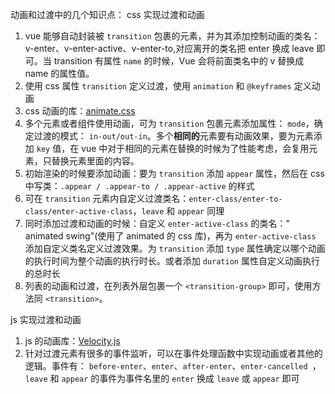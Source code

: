 动画和过渡中的几个知识点：
css 实现过渡和动画
1. vue 能够自动封装被 `transition` 包裹的元素，并为其添加控制动画的类名：v-enter、v-enter-active、v-enter-to,对应离开的类名把 enter 换成 leave 即可。当 transition 有属性 `name` 的时候，Vue 会将前面类名中的 v 替换成 name 的属性值。
2. 使用 css 属性 `transition` 定义过渡，使用 `animation` 和 `@keyframes` 定义动画
3. css 动画的库：[animate.css](https://github.com/daneden/animate.css)
4. 多个元素或者组件使用动画，可为 `transition` 包裹元素添加属性： `mode`，确定过渡的模式： `in-out/out-in`。多个**相同的**元素要有动画效果，要为元素添加 `key` 值，在 vue 中对于相同的元素在替换的时候为了性能考虑，会复用元素，只替换元素里面的内容。
5. 初始渲染的时候要添加动画：要为 `transition` 添加 `appear` 属性，然后在 css 中写类：`.appear / .appear-to / .appear-active` 的样式
6. 可在 `transition` 元素内自定义过渡类名：`enter-class/enter-to-class/enter-active-class`，`leave` 和 `appear` 同理
7. 同时添加过渡和动画的时候：自定义 `enter-active-class` 的类名：" animated swing"(使用了 animated 的 css 库)，再为 `enter-active-class` 添加自定义类名定义过渡效果。为 `transition` 添加 `type` 属性确定以哪个动画的执行时间为整个动画的执行时长。或者添加 `duration` 属性自定义动画执行的总时长
8. 列表的动画和过渡，在列表外层包裹一个 `<transition-group>` 即可，使用方法同 `<transition>`。

js 实现过渡和动画
1. js 的动画库：[Velocity.js](http://www.velocityjs.org/)
2. 针对过渡元素有很多的事件监听，可以在事件处理函数中实现动画或者其他的逻辑。事件有： `before-enter`、`enter`、`after-enter`、`enter-cancelled `，`leave` 和 `appear` 的事件为事件名里的 `enter` 换成 `leave` 或 `appear` 即可
